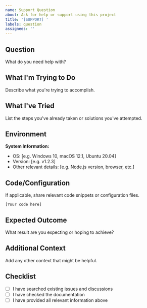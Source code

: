 ```yaml
---
name: Support Question
about: Ask for help or support using this project
title: '[SUPPORT] '
labels: question
assignees: ''
---
```


## Question
What do you need help with?

## What I'm Trying to Do
Describe what you're trying to accomplish.

## What I've Tried
List the steps you've already taken or solutions you've attempted.

## Environment
**System Information:**
- OS: [e.g. Windows 10, macOS 12.1, Ubuntu 20.04]
- Version: [e.g. v1.2.3]
- Other relevant details: [e.g. Node.js version, browser, etc.]

## Code/Configuration
If applicable, share relevant code snippets or configuration files.

```
[Your code here]
```

## Expected Outcome
What result are you expecting or hoping to achieve?

## Additional Context
Add any other context that might be helpful.

## Checklist
- [ ] I have searched existing issues and discussions
- [ ] I have checked the documentation
- [ ] I have provided all relevant information above
